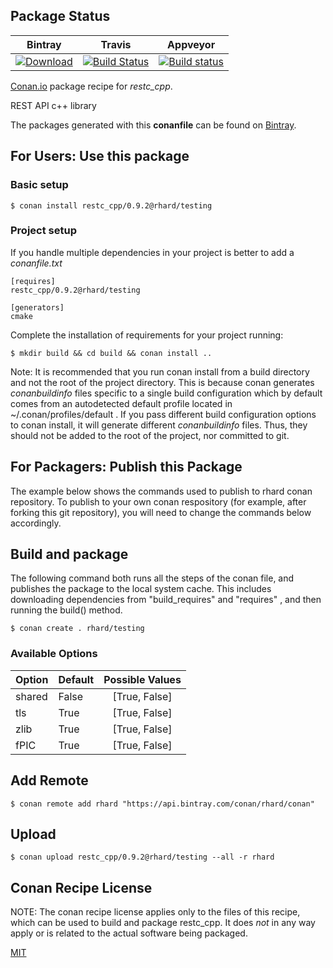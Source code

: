 ## Package Status

| Bintray | Travis | Appveyor |
|---------|-----------|--------|
|[![Download](https://api.bintray.com/packages/rhard/conan/restc_cpp%3Arhard/images/download.svg)](https://bintray.com/rhard/conan/restc_cpp%3Arhard/_latestVersion)|[![Build Status](https://travis-ci.org/rhard/restc-cpp-conan.svg?branch=master)](https://travis-ci.org/rhard/restc-cpp-conan)|[![Build status](https://ci.appveyor.com/api/projects/status/github/rhard/restc-cpp-conan?branch=master&svg=true)](https://ci.appveyor.com/project/rhard/restc-cpp-conan-au97g)|

[Conan.io](https://conan.io) package recipe for *restc_cpp*.

REST API c++ library

The packages generated with this **conanfile** can be found on [Bintray](https://bintray.com/rhard/conan/restc_cpp%3Arhard).

## For Users: Use this package

### Basic setup

    $ conan install restc_cpp/0.9.2@rhard/testing

### Project setup

If you handle multiple dependencies in your project is better to add a *conanfile.txt*

    [requires]
    restc_cpp/0.9.2@rhard/testing

    [generators]
    cmake

Complete the installation of requirements for your project running:

    $ mkdir build && cd build && conan install ..

Note: It is recommended that you run conan install from a build directory and not the root of the project directory.  This is because conan generates *conanbuildinfo* files specific to a single build configuration which by default comes from an autodetected default profile located in ~/.conan/profiles/default .  If you pass different build configuration options to conan install, it will generate different *conanbuildinfo* files.  Thus, they should not be added to the root of the project, nor committed to git.

## For Packagers: Publish this Package

The example below shows the commands used to publish to rhard conan repository. To publish to your own conan respository (for example, after forking this git repository), you will need to change the commands below accordingly.

## Build and package

The following command both runs all the steps of the conan file, and publishes the package to the local system cache.  This includes downloading dependencies from "build_requires" and "requires" , and then running the build() method.

    $ conan create . rhard/testing

### Available Options
| Option        | Default | Possible Values  |
| ------------- |:----------------- |:------------:|
| shared      | False |  [True, False] |
| tls      | True |  [True, False] |
| zlib      | True |  [True, False] |
| fPIC      | True |  [True, False] |

## Add Remote

    $ conan remote add rhard "https://api.bintray.com/conan/rhard/conan"

## Upload

    $ conan upload restc_cpp/0.9.2@rhard/testing --all -r rhard

## Conan Recipe License

NOTE: The conan recipe license applies only to the files of this recipe, which can be used to build and package restc_cpp.
It does *not* in any way apply or is related to the actual software being packaged.

[MIT](https://github.com/rhard/restc-cpp-conan.git/blob/master/LICENSE)
